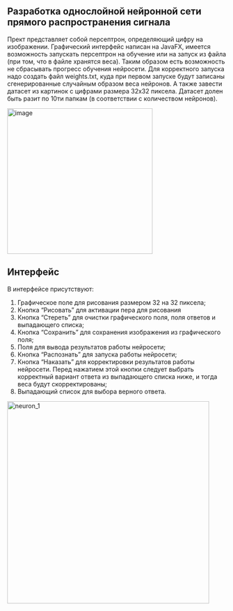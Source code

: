 <h2>Разработка однослойной нейронной сети прямого распространения сигнала</h2>

Прект представляет собой персептрон, определяющий цифру на изображении. Графический интерфейс написан на JavaFX, имеется возможность запускать персептрон на обучение или на запуск из файла (при том, что в файле хранятся веса). Таким образом есть возможность не сбрасывать прогресс обучения нейросети.
Для корректного запуска надо создать файл weights.txt, куда при первом запуске будут записаны сгенерированные случайным образом веса нейронов. А также завести датасет из картинок с цифрами размера 32x32 пиксела. Датасет долен быть разит по 10ти папкам (в соответствии с количеством нейронов).

<img width="334" alt="image" src="https://user-images.githubusercontent.com/86118929/192818556-f8cdd242-134e-4227-851f-ad87abe9c22a.png">

<h2>Интерфейс</h2>

В интерфейсе присутствуют:

1.	Графическое поле для рисования размером 32 на 32 пиксела;
2.	Кнопка “Рисовать” для активации пера для рисования
3.	Кнопка “Стереть” для очистки графического поля, поля ответов и выпадающего списка;
4.	Кнопка “Сохранить” для сохранения изображения из графического поля;
5.	Поля для вывода результатов работы нейросети;
6.	Кнопка “Распознать” для запуска работы нейросети;
7.	Кнопка “Наказать” для корректировки результатов работы нейросети. Перед нажатием этой кнопки следует выбрать корректный вариант ответа из выпадающего списка ниже, и тогда веса будут скорректированы; 
8.	Выпадающий список для выбора верного ответа.


<img width="464" alt="neuron_1" src="https://user-images.githubusercontent.com/86118929/192818642-56a5b32f-93cb-45e5-9e07-ad725c6744d6.png">

